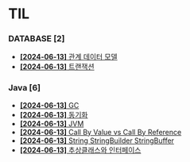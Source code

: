# TIL
 
### DATABASE [2]
- [**[2024-06-13]**  관계 데이터 모델](https://github.com/A-lass/TIL/blob/main/DATABASE/관계_데이터_모델.md)
- [**[2024-06-13]**  트랜잭션](https://github.com/A-lass/TIL/blob/main/DATABASE/트랜잭션.md)
### Java [6]
- [**[2024-06-13]**  GC](https://github.com/A-lass/TIL/blob/main/Java/GC.md)
- [**[2024-06-13]**  동기화](https://github.com/A-lass/TIL/blob/main/Java/동기화.md)
- [**[2024-06-13]**  JVM](https://github.com/A-lass/TIL/blob/main/Java/JVM.md)
- [**[2024-06-13]**  Call By Value vs Call By Reference](https://github.com/A-lass/TIL/blob/main/Java/Call_By_Value_vs_Call_By_Reference.md)
- [**[2024-06-13]**  String StringBuilder StringBuffer](https://github.com/A-lass/TIL/blob/main/Java/String_StringBuilder_StringBuffer.md)
- [**[2024-06-13]**  추상클래스와 인터페이스](https://github.com/A-lass/TIL/blob/main/Java/추상클래스와_인터페이스.md)
